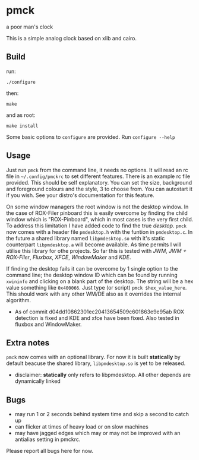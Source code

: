 pmck
====

a poor man's clock

This is a simple analog clock based on xlib and cairo.


Build
-----
run:

```
./configure
```

then:

```
make
```

and as root:

```
make install
```

Some basic options to `configure` are provided. Run `configure --help`


Usage
-----
Just run `pmck` from the command line, it needs no options. It will read an rc file 
in `~/.config/pmckrc` to set different features. There is an example rc file
provided. This should be self explanatory. You can set the size, background
and foreground colours and the style, 3 to choose from. You can autostart it if
you wish. See your distro's documentation for this feature. 

On some window managers the root window is not the desktop window. In the case
of ROX-Filer pinboard this is easily overcome by finding the child window which
is "ROX-Pinboard", which in most cases is the very first child. To address this 
limitation I have added code to find the true *desktop*. `pmck` now comes
with a header file `pmdesktop.h` with the funtion in `pmdesktop.c`. In the future
a shared library named `libpmdesktop.so` with it's static counterpart `libpmdesktop.a`
will become available. As time permits I will utilise this library for othe projects.
So far this is tested with *JWM*, *JWM + ROX-Filer*, *Fluxbox*, *XFCE*, 
*WindowMaker* and *KDE*.

If finding the desktop fails it can be overcome by 1 single option to the 
command line; the desktop window ID which can be found by running `xwininfo` and 
clicking on a blank part of the desktop. The string will be a hex value something 
like `0x400066`. Just type (or script) `pmck $hex_value_here`. This should work 
with any other WM/DE also as it overrides the internal algorithm. 
- As of commit d04dd10862301ec20413654509c601863e9e95ab ROX detection is fixed 
and KDE and xfce have been fixed. Also tested in fluxbox and WindowMaker.

Extra notes
-----------
`pmck` now comes with an optional library. For now it is built 
**statically** by default beacuse the shared library, `libpmdesktop.so` is
yet to be released.
* disclaimer: **statically** only refers to libpmdesktop. All other depends are dynamically linked

Bugs
----
- may run 1 or 2 seconds behind system time and skip a second to catch up
- can flicker at times of heavy load or on slow machines
- may have jagged edges which may or may not be improved with an antialias setting in pmckrc.

Please report all bugs here for now.
